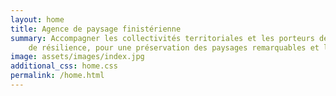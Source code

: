 ```yaml
---
layout: home
title: Agence de paysage finistérienne
summary: Accompagner les collectivités territoriales et les porteurs de projet privés dans leur démarche
    de résilience, pour une préservation des paysages remarquables et le développement de paysages comestibles.
image: assets/images/index.jpg
additional_css: home.css
permalink: /home.html
---
```


